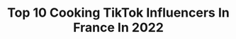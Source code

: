 ---
title: Top 10 Cooking TikTok Influencers In France In 2022
description: >-
  Find top cooking TikTok influencers in France in 2022. Most popular hashtags: #cooking #pourtoi #fyp #foryou.
platform: TikTok
hits: 59
text_top: Analyze the top-rated TikTok accounts on inBeat.
text_bottom: inBeat has 59 TikTok influencers like this in France for you to pitch.
profiles:
  - username: "cookislifefr"
    fullname: >-
      Cook'n life
    bio: >-
      just love cooking 🍉🥗🥘🍣🎂 Follow me on IG With @LapiLaphi mère et fille 👩👧
    location: "France"
    followers: 3970
    engagement: 1363
    commentsToLikes: 0.007531
    id: ckbqiox4m3xl10j23duzacifv
    verified: false
    hashtags: "#cooking, #pourtoi, #cookislifefr, #foryou"
  - username: "audreyskitchen"
    fullname: >-
      Audrey’s Kitchen
    bio: >-
      ❤️ Baking and cooking lover ❤️ ❤️ it’s all about cravings ❤️
    location: "France"
    followers: 6353
    engagement: 780
    commentsToLikes: 0.020174
    id: ckav1tugp7xk50j234v8wrgw2
    verified: false
    hashtags: "#dessert, #recettefacile, #recipes, #beyoncesong"
  - username: "toufuoff"
    fullname: >-
      𝖙𝖔𝖚𝖋𝖚🍋
    bio: >-
      |🌜16yo🌛| |📸Instagram➪Toufu.mg🍓 JE FOLLOW MES ABONNÉS D’INSTA ➪52.0K🐧
    location: "France"
    followers: 52200
    engagement: 2510
    commentsToLikes: 0.184745
    id: ckciuky0m0ady0j239d1u1hri
    verified: false
    hashtags: "#toufuoff, #cuisine, #rouet, #pourtoi"
  - username: "sweetlouchie"
    fullname: >-
      Sweet Louchie
    bio: >-
      🎨Artiste amatrice🎨 💕Roller Derby💕 Half-Blood Queen #10 💞 📸Model photo📸
    location: "France"
    followers: 39000
    engagement: 1461
    commentsToLikes: 0.019561
    id: cka63f4me43ez0i7853avgvk7
    verified: false
    hashtags: "#sports, #tatouage, #motivation, #tattoogirl"
  - username: "rose_2b"
    fullname: >-
      Rose Guiseppi
    bio: >-
      Corsica☀️🐬 20 ans💁🏼‍♀️ https://youtu.be/wKCrxwRLAnM
    location: "France"
    followers: 30600
    engagement: 1216
    commentsToLikes: 0.018968
    id: ckb0oycxdeyd60j23t5df7jln
    verified: false
    hashtags: "#music, #newtrend, #fyp, #foryou"
  - username: "lousbii"
    fullname: >-
      Nikita_mere
    bio: >-
      Insta: lousbii 🔫🦁
    location: "France"
    followers: 2559
    engagement: 1201
    commentsToLikes: 0.015251
    id: ckae1eymuokob0i78qsgjpflr
    verified: false
    hashtags: "#humor, #cooking, #fyp, #pourtoi"
  - username: "chocolatseve"
    fullname: >-
      Arthur Sève & Richard Sève
    bio: >-
      Maître Pâtissier Chocolatier 👨🏻‍🍳 Académicien du Chocolat 🇫🇷 #chocolatseve
    location: "France"
    followers: 244600
    engagement: 856
    commentsToLikes: 0.015954
    id: ckamm4lgpyz710i78eircbw9f
    verified: true
    hashtags: "#chocolatier, #chocolatseve, #pastryart, #cooking"
  - username: "lgazzy"
    fullname: >-
      Lili-Rose
    bio: >-
      Heyyyyy I’m Lili-Rose, I cook from the heart 💘
    location: "France"
    followers: 134600
    engagement: 1249
    commentsToLikes: 0.004110
    id: cka6be8vozze80i786xm2aa11
    verified: false
    hashtags: "#fyp, #tiktokacademie, #cooking, #cuisine"
  - username: "bsraw"
    fullname: >-
      Bsraw
    bio: >-
      
    location: "France"
    followers: 10100
    engagement: 760
    commentsToLikes: 0.016951
    id: ck9skca9i83jy0j78y69i3qsi
    verified: false
    hashtags: "#pourlaphoto, #cuisine, #cooking, #recette"
  - username: "helenask_"
    fullname: >-
      🦋 Veri On Tiktok 🦋
    bio: >-
      Kdrama Lover 💻 𝒫𝑜𝓈𝒾𝓉𝒾𝓋𝑒𝓈 𝒱𝒾𝒷𝑒𝓈 𝒪𝓃𝓁𝓎 🤞🏼 Foodie 🍜🔥
    location: "France"
    followers: 7520
    engagement: 617
    commentsToLikes: 0.051569
    id: ck9fx9xjn5n130j7891ti6grj
    verified: false
    hashtags: "#xyzbca, #duo, #makeup, #me"
---